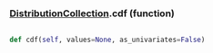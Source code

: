 ### [DistributionCollection](DistributionCollection.md).cdf (function)


```py

def cdf(self, values=None, as_univariates=False)

```



        

